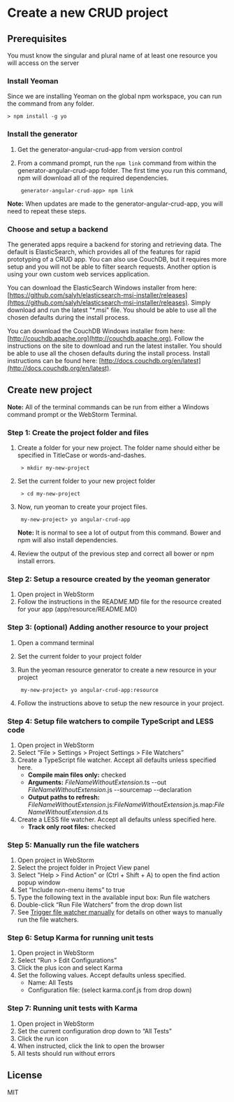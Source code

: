 # Create a new CRUD project

## Prerequisites

You must know the singular and plural name of at least one resource you will access on the server

### Install Yeoman

Since we are installing Yeoman on the global npm workspace, you can run the command from any folder.

    > npm install -g yo

### Install the generator

1. Get the generator-angular-crud-app from version control
1. From a command prompt, run the `npm link` command from within the generator-angular-crud-app folder. The first time
you run this command, npm will download all of the required dependencies.

        generator-angular-crud-app> npm link

**Note:** When updates are made to the generator-angular-crud-app, you will need to repeat these steps.

### Choose and setup a backend

The generated apps require a backend for storing and retrieving data. The default is ElasticSearch, which provides 
all of the features for rapid prototyping of a CRUD app. You can also use CouchDB, but it requires more setup and you will 
not be able to filter search requests. Another option is using your own custom web services application.

You can download the ElasticSearch Windows installer from here: 
[https://github.com/salyh/elasticsearch-msi-installer/releases](https://github.com/salyh/elasticsearch-msi-installer/releases). Simply
download and run the latest "*.msi" file. You should be able to use all the chosen defaults during the install process.

You can download the CouchDB Windows installer from here:
[http://couchdb.apache.org](http://couchdb.apache.org). Follow the instructions on the site to
download and run the latest installer. You should be able to use all the chosen defaults during the install process. 
Install instructions can be found here: [http://docs.couchdb.org/en/latest](http://docs.couchdb.org/en/latest).

## Create new project

**Note:** All of the terminal commands can be run from either a Windows command prompt or the WebStorm Terminal. 

### Step 1: Create the project folder and files

1. Create a folder for your new project. The folder name should either be specified in TitleCase or words-and-dashes.

        > mkdir my-new-project
        
1. Set the current folder to your new project folder

        > cd my-new-project
        
1. Now, run yeoman to create your project files.

        my-new-project> yo angular-crud-app

    **Note:** It is normal to see a lot of output from this command. Bower and npm will also install dependencies.
    
1. Review the output of the previous step and correct all bower or npm install errors.

### Step 2: Setup a resource created by the yeoman generator
    
1. Open project in WebStorm
1. Follow the instructions in the README.MD file for the resource created for your app (app/resource/README.MD)

### Step 3: (optional) Adding another resource to your project
1. Open a command terminal
1. Set the current folder to your project folder
1. Run the yeoman resource generator to create a new resource in your project

        my-new-project> yo angular-crud-app:resource

1. Follow the instructions above to setup the new resource in your project.

### Step 4: Setup file watchers to compile TypeScript and LESS code

1. Open project in WebStorm
1. Select “File > Settings > Project Settings > File Watchers”
1. Create a TypeScript file watcher. Accept all defaults unless specified here.
    * **Compile main files only:** checked
    * **Arguments:** $FileNameWithoutExtension$.ts --out $FileNameWithoutExtension$.js --sourcemap --declaration
    * **Output paths to refresh:** $FileNameWithoutExtension$.js:$FileNameWithoutExtension$.js.map:$FileNameWithoutExtension$.d.ts
1. Create a LESS file watcher. Accept all defaults unless specified here.
    * **Track only root files:** checked

### Step 5: Manually run the file watchers
1. Open project in WebStorm
1. Select the project folder in Project View panel
1. Select "Help > Find Action" or (Ctrl + Shift + A) to open the find action popup window
1. Set “Include non-menu items” to true
1. Type the following text in the available input box: Run file watchers
1. Double-click “Run File Watchers” from the drop down list
1. See [Trigger file watcher manually](http://youtrack.jetbrains.com/issue/WEB-10043) for details on other ways to manually run the file watchers.

### Step 6: Setup Karma for running unit tests

1. Open project in WebStorm
1. Select “Run > Edit Configurations”
1. Click the plus icon and select Karma
1. Set the following values. Accept defaults unless specified.
    * Name: All Tests
    * Configuration file: (select karma.conf.js from drop down)

### Step 7: Running unit tests with Karma

1. Open project in WebStorm
1. Set the current configuration drop down to “All Tests”
1. Click the run icon
1. When instructed, click the link to open the browser
1. All tests should run without errors


## License

MIT
